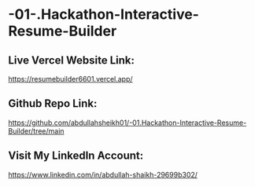 # -01-.Hackathon-Interactive-Resume-Builder

## Live Vercel Website Link: 
https://resumebuilder6601.vercel.app/
 
## Github Repo Link:
 https://github.com/abdullahsheikh01/-01.Hackathon-Interactive-Resume-Builder/tree/main

## Visit My LinkedIn Account:
https://www.linkedin.com/in/abdullah-shaikh-29699b302/